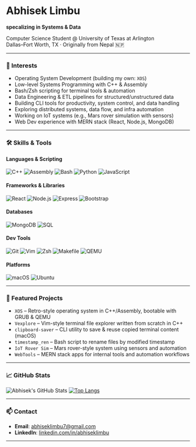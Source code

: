 # Abhisek Limbu

**specalizing in  Systems & Data** 

Computer Science Student @ University of Texas at Arlington  
Dallas–Fort Worth, TX · Originally from Nepal 🇳🇵

---

### 🧠 Interests
- Operating System Development (building my own: `XOS`)
- Low-level Systems Programming with C++ & Assembly
- Bash/Zsh scripting for terminal tools & automation
- Data Engineering & ETL pipelines for structured/unstructured data
- Building CLI tools for productivity, system control, and data handling
- Exploring distributed systems, data flow, and infra automation
- Working on IoT systems (e.g., Mars rover simulation with sensors)
- Web Dev experience with MERN stack (React, Node.js, MongoDB)

---

### 🛠️ Skills & Tools

#### **Languages & Scripting**
![C++](https://img.shields.io/badge/C++-00599C?style=flat&logo=c%2B%2B&logoColor=white)
![Assembly](https://img.shields.io/badge/Assembly-6E4C13?style=flat&logo=gnuassembly&logoColor=white)
![Bash](https://img.shields.io/badge/Bash-121011?style=flat&logo=gnu-bash&logoColor=white)
![Python](https://img.shields.io/badge/Python-3776AB?style=flat&logo=python&logoColor=white)
![JavaScript](https://img.shields.io/badge/JavaScript-F7DF1E?style=flat&logo=javascript&logoColor=black)

#### **Frameworks & Libraries**
![React](https://img.shields.io/badge/React-20232A?style=flat&logo=react&logoColor=61DAFB)
![Node.js](https://img.shields.io/badge/Node.js-339933?style=flat&logo=nodedotjs&logoColor=white)
![Express](https://img.shields.io/badge/Express.js-404D59?style=flat)
![Bootstrap](https://img.shields.io/badge/Bootstrap-563D7C?style=flat&logo=bootstrap&logoColor=white)

#### **Databases**
![MongoDB](https://img.shields.io/badge/MongoDB-47A248?style=flat&logo=mongodb&logoColor=white)
![SQL](https://img.shields.io/badge/SQL-4479A1?style=flat&logo=postgresql&logoColor=white)

#### **Dev Tools**
![Git](https://img.shields.io/badge/Git-F05032?style=flat&logo=git&logoColor=white)
![Vim](https://img.shields.io/badge/Vim-019733?style=flat&logo=vim&logoColor=white)
![Zsh](https://img.shields.io/badge/Zsh-89e051?style=flat)
![Makefile](https://img.shields.io/badge/Makefile-000000?style=flat&logo=gnu&logoColor=white)
![QEMU](https://img.shields.io/badge/QEMU-222222?style=flat&logo=qemu&logoColor=white)

#### **Platforms**
![macOS](https://img.shields.io/badge/macOS-000000?style=flat&logo=apple&logoColor=white)
![Ubuntu](https://img.shields.io/badge/Ubuntu-E95420?style=flat&logo=ubuntu&logoColor=white)

---

### 🚀 Featured Projects
- `XOS` – Retro-style operating system in C++/Assembly, bootable with GRUB & QEMU  
- `Vexplore` – Vim-style terminal file explorer written from scratch in C++  
- `clipboard-saver` – CLI utility to save & reuse copied terminal content (macOS)  
- `timestamp_ren` – Bash script to rename files by modified timestamp  
- `IoT Rover Sim` – Mars rover-style system using sensors and automation  
- `WebTools` – MERN stack apps for internal tools and automation workflows

---

### 📈 GitHub Stats
![Abhisek's GitHub Stats](https://github-readme-stats.vercel.app/api?username=AbhisekLimbu&show_icons=true&theme=gruvbox)
[![Top Langs](https://github-readme-stats.vercel.app/api/top-langs/?username=AbhisekLimbu&layout=compact)](https://github.com/anuraghazra/github-readme-stats)

---

### 📫 Contact
- **Email**: abhiseklimbu7@gmail.com  
- **LinkedIn**: [linkedin.com/in/abhiseklimbu](https://linkedin.com/in/abhiseklimbu)  

---

